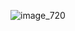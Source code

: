 ![image_720](https://github.com/ecenurbali0/saat/assets/119421192/3fa8eac7-e9e2-4c48-a4c1-dc510c2e74b6)
